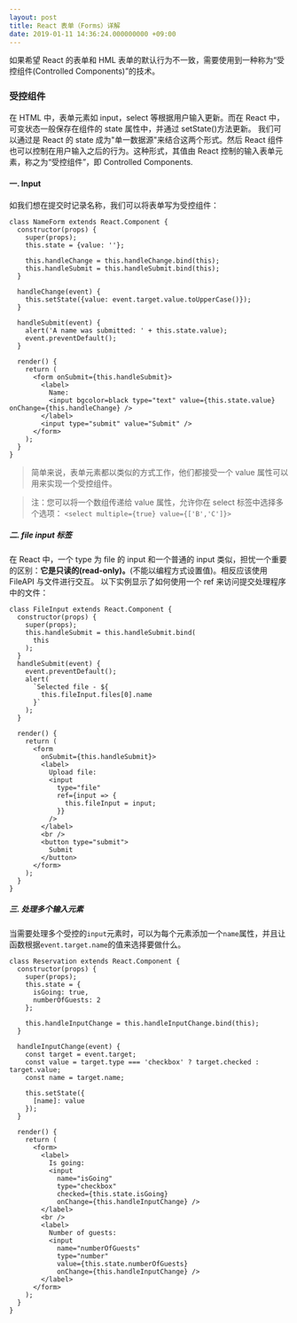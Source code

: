 ```yaml
---
layout: post
title: React 表单（Forms）详解
date: 2019-01-11 14:36:24.000000000 +09:00
---
```


如果希望 React 的表单和 HML 表单的默认行为不一致，需要使用到一种称为“受控组件(Controlled Components)”的技术。

### 受控组件

在 HTML 中，表单元素如 input，select 等根据用户输入更新。而在 React 中，可变状态一般保存在组件的 state 属性中，并通过 setState()方法更新。
我们可以通过是 React 的 state 成为"单一数据源"来结合这两个形式。然后 React 组件也可以控制在用户输入之后的行为。这种形式，其值由 React 控制的输入表单元素，称之为“受控组件”，即 Controlled Components.

#### 一. Input

如我们想在提交时记录名称，我们可以将表单写为受控组件：

```
class NameForm extends React.Component {
  constructor(props) {
    super(props);
    this.state = {value: ''};

    this.handleChange = this.handleChange.bind(this);
    this.handleSubmit = this.handleSubmit.bind(this);
  }

  handleChange(event) {
    this.setState({value: event.target.value.toUpperCase()});
  }

  handleSubmit(event) {
    alert('A name was submitted: ' + this.state.value);
    event.preventDefault();
  }

  render() {
    return (
      <form onSubmit={this.handleSubmit}>
        <label>
          Name:
          <input bgcolor=black type="text" value={this.state.value} onChange={this.handleChange} />
        </label>
        <input type="submit" value="Submit" />
      </form>
    );
  }
}
```

> 简单来说，表单元素都以类似的方式工作，他们都接受一个 value 属性可以用来实现一个受控组件。

> 注：您可以将一个数组传递给 value 属性，允许你在 select 标签中选择多个选项：
> `<select multiple={true} value={['B','C']}>`

##### 二. file input 标签

在 React 中，一个 type 为 file 的 input 和一个普通的 input 类似，担忧一个重要的区别：**它是只读的(read-only)。**(不能以编程方式设置值)。相反应该使用 FileAPI 与文件进行交互。
以下实例显示了如何使用一个 ref 来访问提交处理程序中的文件：

```
class FileInput extends React.Component {
  constructor(props) {
    super(props);
    this.handleSubmit = this.handleSubmit.bind(
      this
    );
  }
  handleSubmit(event) {
    event.preventDefault();
    alert(
      `Selected file - ${
        this.fileInput.files[0].name
      }`
    );
  }

  render() {
    return (
      <form
        onSubmit={this.handleSubmit}>
        <label>
          Upload file:
          <input
            type="file"
            ref={input => {
              this.fileInput = input;
            }}
          />
        </label>
        <br />
        <button type="submit">
          Submit
        </button>
      </form>
    );
  }
}
```

##### 三. 处理多个输入元素

当需要处理多个受控的`input`元素时，可以为每个元素添加一个`name`属性，并且让函数根据`event.target.name`的值来选择要做什么。

```
class Reservation extends React.Component {
  constructor(props) {
    super(props);
    this.state = {
      isGoing: true,
      numberOfGuests: 2
    };

    this.handleInputChange = this.handleInputChange.bind(this);
  }

  handleInputChange(event) {
    const target = event.target;
    const value = target.type === 'checkbox' ? target.checked : target.value;
    const name = target.name;

    this.setState({
      [name]: value
    });
  }

  render() {
    return (
      <form>
        <label>
          Is going:
          <input
            name="isGoing"
            type="checkbox"
            checked={this.state.isGoing}
            onChange={this.handleInputChange} />
        </label>
        <br />
        <label>
          Number of guests:
          <input
            name="numberOfGuests"
            type="number"
            value={this.state.numberOfGuests}
            onChange={this.handleInputChange} />
        </label>
      </form>
    );
  }
}
```
